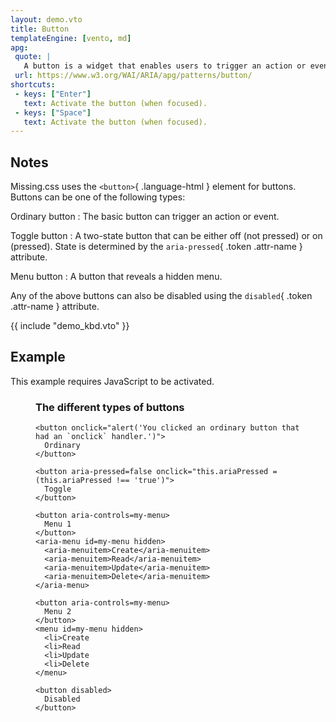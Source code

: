 ```yaml
---
layout: demo.vto
title: Button
templateEngine: [vento, md]
apg:
 quote: |
   A button is a widget that enables users to trigger an action or event, such as submitting a form, opening a dialog, canceling an action, or performing a delete operation.
 url: https://www.w3.org/WAI/ARIA/apg/patterns/button/
shortcuts:
 - keys: ["Enter"]
   text: Activate the button (when focused).
 - keys: ["Space"]
   text: Activate the button (when focused).
---
```



## Notes

Missing.css uses the `<button>`{ .language-html } element for buttons.
Buttons can be one of the following types:

Ordinary button
:   The basic button can trigger an action or event.

Toggle button
:   A two-state button that can be either off (not pressed) or on (pressed).
    State is determined by the `aria-pressed`{ .token .attr-name } attribute.

Menu button
:   A button that reveals a hidden menu.
    <!-- Can be used with missing.js' `<aria-menu>`{ .language-html } custom element.-->

Any of the above buttons can also be disabled using the `disabled`{ .token .attr-name } attribute.


{{ include "demo_kbd.vto" }}


## Example

<noscript>

This example requires JavaScript to be activated.

</noscript>

<figure>
  <script type=module src=/dist/js/menu.js></script>

  <div>
    <h3>The different types of buttons</h3>

    <button onclick="alert('You clicked an ordinary button that had an `onclick` handler.')">
      Ordinary
    </button>

    <button aria-pressed=false onclick="this.ariaPressed = (this.ariaPressed !== 'true')">
      Toggle
    </button>

    <button aria-controls=my-menu>
      Menu 1
    </button>
    <aria-menu id=my-menu hidden>
      <aria-menuitem>Create</aria-menuitem>
      <aria-menuitem>Read</aria-menuitem>
      <aria-menuitem>Update</aria-menuitem>
      <aria-menuitem>Delete</aria-menuitem>
    </aria-menu>

    <button aria-controls=my-menu>
      Menu 2
    </button>
    <menu id=my-menu hidden>
      <li>Create
      <li>Read
      <li>Update
      <li>Delete
    </menu>

    <button disabled>
      Disabled
    </button>


  </div>
</figure>
